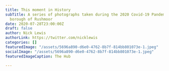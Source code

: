 ```yaml
---
title: This moment in History
subTitle: A series of photographs taken during the 2020 Covid-19 Pandemic across the
  borough of Rushmoor
date: 2020-07-28T23:00:00Z
draft: false
author: Nick Lewis
authorLink: https://twitter.com/nicklewis
categories: []
featuredImage: "/assets/5696a890-d6e0-4762-8b7f-814bb801073e-1.jpeg"
socialImage: "/assets/5696a890-d6e0-4762-8b7f-814bb801073e-1.jpeg"
featuredImageCaption: The Hub

---
```

